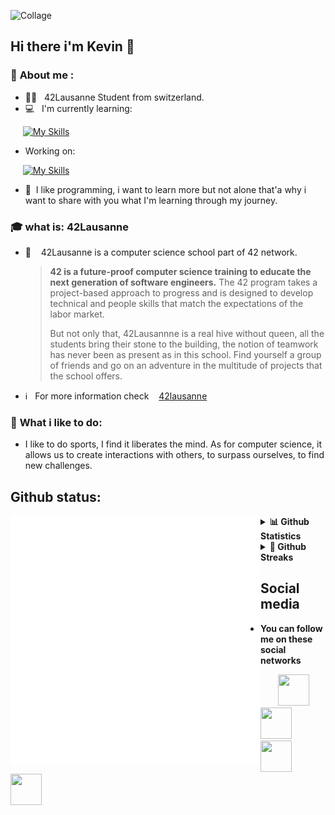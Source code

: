 
![Collage](https://user-images.githubusercontent.com/92105776/209567571-628ecca0-8a9e-478e-a9bb-453ba14f50ad.jpg)

## Hi there i'm Kevin 👋

<!--
**0xCAF3D0OD/0xCAF3D0OD** is a ✨ _special_ ✨ repository because its `README.md` (this file) appears on your GitHub profile.

Here are some ideas to get you started:

- 🔭 I’m currently working on little project for the 42 school in Lausanne
- 🌱 I’m currently learning C and C++
- ⚡ Fun fact: I was very bad at math
-->
### 🙋 **About me :** 
* 👨‍💻&nbsp;&nbsp; 42Lausanne Student from switzerland.
* 💻&nbsp;&nbsp; I'm currently learning:

&nbsp;&nbsp;&nbsp;&nbsp;&nbsp;[![My Skills](https://skillicons.dev/icons?i=c,cpp,cs)](https://skillicons.dev)

* Working on:

&nbsp;&nbsp;&nbsp;&nbsp;&nbsp;[![My Skills](https://skillicons.dev/icons?i=vim,vscode)](https://skillicons.dev)

* 👤&nbsp;&nbsp;I like programming, i want to learn more but not alone that'a why i want to share with you what I'm learning through my journey.

### 🎓 **what is:** 42Lausanne
* 🏫&nbsp;&nbsp;&nbsp; 42Lausanne is a computer science school part of 42 network.

  >**42 is a future-proof computer science training to educate the next generation of software engineers.** The 42 program takes a project-based approach to progress and is designed to develop technical and people skills that match the expectations of the labor market.
  >
  >But not only that, 42Lausannne is a real hive without queen, all the students bring their stone to the building, the notion of teamwork has never been as present as in this school. Find yourself a group of friends and go on an adventure in the multitude of projects that the school offers.

* ℹ&nbsp;&nbsp; For more information check &nbsp;&nbsp;&nbsp;[42lausanne](https://www.42lausanne.ch/)
### 🏃 **What i like to do:** 
* I like to do sports, I find it liberates the mind. As for computer science, it allows us to create interactions with others, to surpass ourselves, to find new challenges.

## Github status:
<img align="left" src="/metrics.plugin.lines.history.svg" alt="Metrics" width="400">
<details>	
  <summary><b>📊 Github Statistics</b></summary>
  <br />
    <img height="180em" src="https://github-readme-stats.vercel.app/api?username=0xCAF3D0OD&theme=buefy&show_icons=true&hide_border=true&&count_private=true&include_all_commits=true" />
   <img height="180em" src="https://github-readme-stats.vercel.app/api/top-langs/?username=0xCAF3D0OD&theme=buefy&layout=compact"/>
</details>
<details>	
  <summary><b>📆 Github Streaks</b></summary
  <br />
  <img height="180em" src="https://github-readme-streak-stats.herokuapp.com?user=0xCAF3D0OD&theme=buefy&date_format=j%20M%5B%20Y%5D&mode=weekly" />
</details>

## Social media
* **You can follow me on these social networks**

&nbsp;&nbsp;&nbsp;&nbsp;&nbsp;&nbsp;&nbsp;[<img src="https://cdn.simpleicons.org/42/333333" height="50" width="50">](https://profile.intra.42.fr/users/kdi-noce)
&nbsp;&nbsp;&nbsp;&nbsp;&nbsp;
[<img src="https://cdn.simpleicons.org/linkedin/333333" height="50" width="50">](https://www.linkedin.com/in/kevin-di-nocera-175779248/)
&nbsp;&nbsp;&nbsp;&nbsp;&nbsp;
[<img src="https://cdn.simpleicons.org/instagram/333333" height="50" width="50">](https://www.instagram.com/iamk_3.0/?hl=fr)
&nbsp;&nbsp;&nbsp;&nbsp;&nbsp;
[<img src="https://cdn.simpleicons.org/twitter/333333" height="50" width="50">](https://twitter.com/KNocera)
